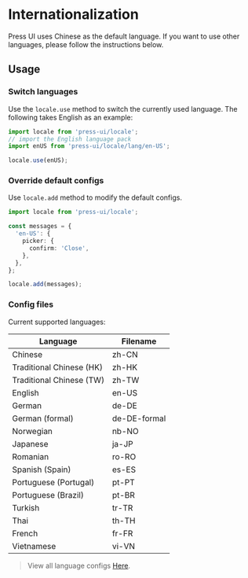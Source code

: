 # Internationalization


Press UI uses Chinese as the default language. If you want to use other languages, please follow the instructions below.

## Usage

### Switch languages

Use the `locale.use` method to switch the currently used language. The following takes English as an example:


```ts
import locale from 'press-ui/locale';
// import the English language pack
import enUS from 'press-ui/locale/lang/en-US';

locale.use(enUS);
```


### Override default configs


Use `locale.add` method to modify the default configs.

```ts
import locale from 'press-ui/locale';

const messages = {
  'en-US': {
    picker: {
      confirm: 'Close',
    },
  },
};

locale.add(messages);
```

### Config files

Current supported languages:

| Language                 | Filename     |
| ------------------------ | ------------ |
| Chinese                  | zh-CN        |
| Traditional Chinese (HK) | zh-HK        |
| Traditional Chinese (TW) | zh-TW        |
| English                  | en-US        |
| German                   | de-DE        |
| German (formal)          | de-DE-formal |
| Norwegian                | nb-NO        |
| Japanese                 | ja-JP        |
| Romanian                 | ro-RO        |
| Spanish (Spain)          | es-ES        |
| Portuguese (Portugal)    | pt-PT        |
| Portuguese (Brazil)      | pt-BR        |
| Turkish                  | tr-TR        |
| Thai                     | th-TH        |
| French                   | fr-FR        |
| Vietnamese               | vi-VN        |


> View all language configs [Here](https://github.com/novlan1/press-ui/tree/develop/src/packages/locale/lang).
